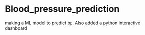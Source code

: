 # Blood_pressure_prediction
making a ML model to predict bp. Also added a python interactive dashboard
